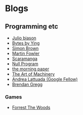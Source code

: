 Blogs
=====


## Programming etc
 - [Julio biason](https://blog.juliobiason.net/)
 - [Bytes by Ying](https://bytes.yingw787.com/)
 - [Simon Brown](https://simonbrown.je/)
 - [Martin Fowler](https://martinfowler.com/)
 - [Scaramanga](https://giannitedesco.github.io/)
 - [Null Program](https://nullprogram.com/)
 - [the morning paper](https://blog.acolyer.org/)
 - [The Art of Machinery](https://theartofmachinery.com/)
 - [Andrea Lattuada (Google Fellow)](https://andrea.lattuada.me/)
 - [Brendan Gregg](http://www.brendangregg.com/index.html)

### Games
 - [Forrest The Woods](https://www.forrestthewoods.com/)
